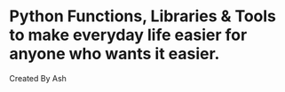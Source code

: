# Python Functions, Libraries & Tools to make everyday life easier for anyone who wants it easier.

Created By Ash